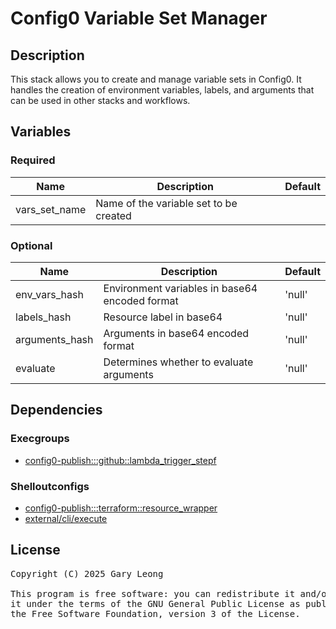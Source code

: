 # Config0 Variable Set Manager

## Description
This stack allows you to create and manage variable sets in Config0. It handles the creation of environment variables, labels, and arguments that can be used in other stacks and workflows.

## Variables

### Required
| Name | Description | Default |
|------|-------------|---------|
| vars_set_name | Name of the variable set to be created | &nbsp; |

### Optional
| Name | Description | Default |
| ---- | ----------- | ------- |
| env_vars_hash | Environment variables in base64 encoded format | 'null' |
| labels_hash | Resource label in base64 | 'null' |
| arguments_hash | Arguments in base64 encoded format | 'null' |
| evaluate | Determines whether to evaluate arguments | 'null' |

## Dependencies

### Execgroups
- [config0-publish:::github::lambda_trigger_stepf](http://config0.http.redirects.s3-website-us-east-1.amazonaws.com/assets/exec/groups/config0-publish/github/lambda_trigger_stepf/default)

### Shelloutconfigs
- [config0-publish:::terraform::resource_wrapper](http://config0.http.redirects.s3-website-us-east-1.amazonaws.com/assets/shelloutconfigs/config0-publish/terraform/resource_wrapper/default)
- [external/cli/execute](http://config0.http.redirects.s3-website-us-east-1.amazonaws.com/assets/shelloutconfigs/external/cli/execute/default)

## License
<pre>
Copyright (C) 2025 Gary Leong <gary@config0.com>

This program is free software: you can redistribute it and/or modify
it under the terms of the GNU General Public License as published by
the Free Software Foundation, version 3 of the License.
</pre>